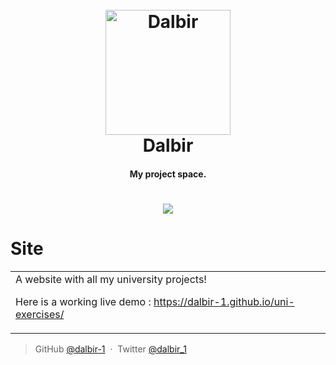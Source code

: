 <h1 align="center">
  <br>
  <a href="http://www.amitmerchant.com/electron-markdownify"><img src="https://avatars.githubusercontent.com/u/70957906?v=4" alt="Dalbir" width="200"></a>
  <br>
  Dalbir
  <br>
</h1>

<h4 align="center">My project space.</h4>

# <p align=center> ![](https://github.com/dalbir-1/uni-exercises/blob/master/assets/sitescreenshot.png) </p>
# Site
<table>
<tr>
<td>
  A website with all my university projects!
  
  
  Here is a working live demo :  https://dalbir-1.github.io/uni-exercises/
</td>
</tr>
</table>

> GitHub [@dalbir-1](https://github.com/dalbir-1) &nbsp;&middot;&nbsp;
> Twitter [@dalbir_1](https://twitter.com/dalbir_1)
